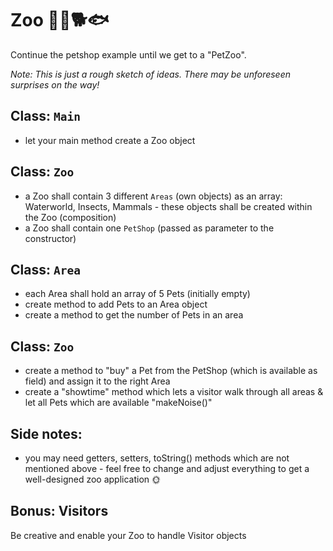 # Zoo 🦒🦁🐕🐟
Continue the petshop example until we get to a "PetZoo".

_Note: This is just a rough sketch of ideas. There may be unforeseen 
surprises on the way!_

## Class: `Main`
* let your main method create a Zoo object

## Class: `Zoo`
* a Zoo shall contain 3 different `Areas` (own objects) as an array: Waterworld, Insects, Mammals - these objects shall be created within the Zoo (composition) 
* a Zoo shall contain one `PetShop` (passed as parameter to the constructor)

## Class: `Area`
* each Area shall hold an array of 5 Pets (initially empty)
* create method to add Pets to an Area object
* create a method to get the number of Pets in an area

## Class: `Zoo`
* create a method to "buy" a Pet from the PetShop (which is available as field) and assign it to the right Area
* create a "showtime" method which lets a visitor walk through all areas & let all Pets which are available "makeNoise()"

## Side notes:
* you may need getters, setters, toString() methods which are not mentioned above - feel free to change and adjust everything
  to get a well-designed zoo application 🌞

## Bonus: Visitors
Be creative and enable your Zoo to handle Visitor objects
